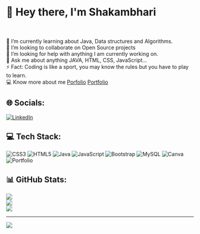 
# 💫 Hey there, I'm Shakambhari
<br><br>🌱 I’m currently learning about Java, Data structures and Algorithms.<br>👯 I’m looking to collaborate on Open Source projects<br>🤔 I’m looking for help with anything I am currently working on.<br>💬 Ask me about anything JAVA, HTML, CSS, JavaScript...<br>⚡ Fact: Coding is like a sport, you may know the rules but you have to play to learn.<br> 💻 Know more about me [Porfolio](https://sonal029.github.io)
<a href="https://sonal029.github.io">Portfolio</a>

## 🌐 Socials:
[![LinkedIn](https://img.shields.io/badge/LinkedIn-%230077B5.svg?logo=linkedin&logoColor=white)](https://www.linkedin.com/in/shakambhari-40a788264/)

## 💻 Tech Stack:
![CSS3](https://img.shields.io/badge/css3-%231572B6.svg?style=for-the-badge&logo=css3&logoColor=white) ![HTML5](https://img.shields.io/badge/html5-%23E34F26.svg?style=for-the-badge&logo=html5&logoColor=white) ![Java](https://img.shields.io/badge/java-%23ED8B00.svg?style=for-the-badge&logo=java&logoColor=white) ![JavaScript](https://img.shields.io/badge/javascript-%23323330.svg?style=for-the-badge&logo=javascript&logoColor=%23F7DF1E) ![Bootstrap](https://img.shields.io/badge/bootstrap-%23563D7C.svg?style=for-the-badge&logo=bootstrap&logoColor=white) ![MySQL](https://img.shields.io/badge/mysql-%2300f.svg?style=for-the-badge&logo=mysql&logoColor=white) ![Canva](https://img.shields.io/badge/Canva-%2300C4CC.svg?style=for-the-badge&logo=Canva&logoColor=white) ![Portfolio](https://img.shields.io/badge/Portfolio-%23000000.svg?style=for-the-badge&logo=firefox&logoColor=#FF7139)


## 📊 GitHub Stats:
![](https://github-readme-stats.vercel.app/api?username=Sonal029&theme=dark&hide_border=false&include_all_commits=true&count_private=true)<br/>
![](https://github-readme-streak-stats.herokuapp.com/?user=Sonal029&theme=dark&hide_border=false&include_all_commits=true&count_private=true)<br/>
![](https://github-readme-stats.vercel.app/api/top-langs/?username=Sonal029&theme=dark&hide_border=false&include_all_commits=true&count_private=true&layout=compact)

---
[![](https://visitcount.itsvg.in/api?id=Sonal029&icon=0&color=0)](https://visitcount.itsvg.in)
```
